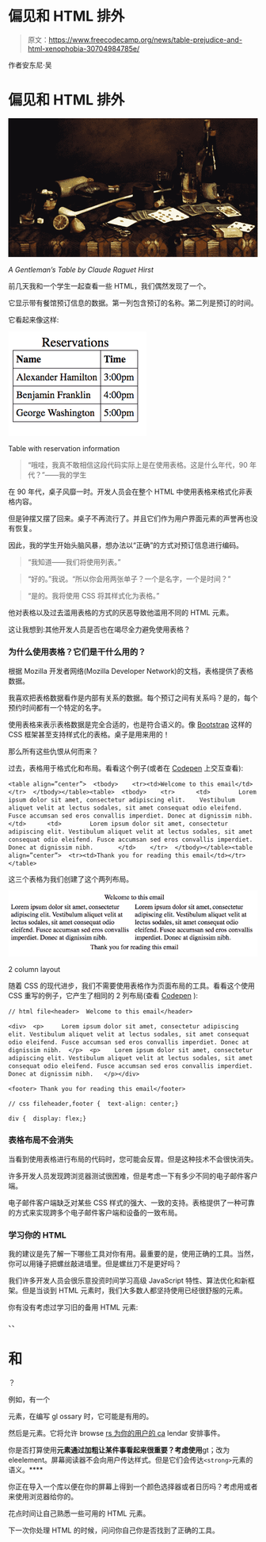 # 偏见和 HTML 排外

> 原文：<https://www.freecodecamp.org/news/table-prejudice-and-html-xenophobia-30704984785e/>

作者安东尼·吴

# 偏见和 HTML 排外

![jGg5mIVRoBEf8wkdb42-wf75wEjthnY38deI](img/dcbd859e165affcb0259aad699ef3408.png)

*A Gentleman’s Table by Claude Raguet Hirst*

前几天我和一个学生一起查看一些 HTML，我们偶然发现了一个。

它显示带有餐馆预订信息的数据。第一列包含预订的名称。第二列是预订的时间。

它看起来像这样:

![oClTJHnHRQP3-H7pVbOriwq-I5quFfFvLvsJ](img/6fe5fc15ff8c27e95619a3f36ee56003.png)

Table with reservation information

> “哦哇，我真不敢相信这段代码实际上是在使用表格。这是什么年代，90 年代？”——我的学生

在 90 年代，桌子风靡一时。开发人员会在整个 HTML 中使用表格来格式化非表格内容。

但是钟摆又摆了回来。桌子不再流行了。并且它们作为用户界面元素的声誉再也没有恢复。

因此，我的学生开始头脑风暴，想办法以“正确”的方式对预订信息进行编码。

> “我知道——我们将使用列表。”

> “好的。”我说。“所以你会用两张单子？一个是名字，一个是时间？”

> “是的。我将使用 CSS 将其样式化为表格。”

他对表格以及过去滥用表格的方式的厌恶导致他滥用不同的 HTML 元素。

这让我想到:其他开发人员是否也在竭尽全力避免使用表格？

### 为什么使用表格？它们是干什么用的？

根据 Mozilla 开发者网络(Mozilla Developer Network)的文档，表格提供了表格数据。

我喜欢把表格数据看作是内部有关系的数据。每个预订之间有关系吗？是的，每个预约时间都有一个特定的名字。

使用表格来表示表格数据是完全合适的，也是符合语义的。像 [Bootstrap](http://getbootstrap.com/css/#tables) 这样的 CSS 框架甚至支持样式化的表格。桌子是用来用的！

那么所有这些仇恨从何而来？

过去，表格用于格式化和布局。看看这个例子(或者在 [Codepen](http://codepen.io/newyork-anthonyng/pen/Obyowm?editors=1010) 上交互查看):

```
<table align=”center”>  <tbody>    <tr><td>Welcome to this email</td></tr>  </tbody></table><table>  <tbody>    <tr>      <td>        Lorem ipsum dolor sit amet, consectetur adipiscing elit.    Vestibulum aliquet velit at lectus sodales, sit amet consequat odio eleifend. Fusce accumsan sed eros convallis imperdiet. Donec at dignissim nibh.       </td>      <td>        Lorem ipsum dolor sit amet, consectetur adipiscing elit. Vestibulum aliquet velit at lectus sodales, sit amet consequat odio eleifend. Fusce accumsan sed eros convallis imperdiet. Donec at dignissim nibh.       </td>    </tr>  </tbody></table><table align=”center”>  <tr><td>Thank you for reading this email</td></tr></table>
```

这三个表格为我们创建了这个两列布局。

![S7LcU0XxI9rbeDxsxm0SaO-Cq2A99tVbpQBX](img/96abc894691078f3890dfa19d4849713.png)

2 column layout

随着 CSS 的现代进步，我们不需要使用表格作为页面布局的工具。看看这个使用 CSS 重写的例子，它产生了相同的 2 列布局(查看 [Codepen](http://codepen.io/newyork-anthonyng/pen/yVYxRq?editors=1100) ):

```
// html file<header>  Welcome to this email</header>
```

```
<div>  <p>     Lorem ipsum dolor sit amet, consectetur adipiscing elit. Vestibulum aliquet velit at lectus sodales, sit amet consequat odio eleifend. Fusce accumsan sed eros convallis imperdiet. Donec at dignissim nibh.  </p>  <p>    Lorem ipsum dolor sit amet, consectetur adipiscing elit. Vestibulum aliquet velit at lectus sodales, sit amet consequat odio eleifend. Fusce accumsan sed eros convallis imperdiet. Donec at dignissim nibh.   </p></div>
```

```
<footer> Thank you for reading this email</footer>
```

```
// css fileheader,footer {  text-align: center;}
```

```
div {  display: flex;}
```

### 表格布局不会消失

当看到使用表格进行布局的代码时，您可能会反胃。但是这种技术不会很快消失。

许多开发人员发现跨浏览器测试很困难，但是考虑一下有多少不同的电子邮件客户端。

电子邮件客户端缺乏对某些 CSS 样式的强大、一致的支持。表格提供了一种可靠的方式来实现跨多个电子邮件客户端和设备的一致布局。

### 学习你的 HTML

我的建议是先了解一下哪些工具对你有用。最重要的是，使用正确的工具。当然，你可以用锤子把螺丝敲进墙里。但是螺丝刀不是更好吗？

我们许多开发人员会很乐意投资时间学习高级 JavaScript 特性、算法优化和新框架。但是当谈到 HTML 元素时，我们大多数人都坚持使用已经很舒服的元素。

你有没有考虑过学习旧的备用 HTML 元素:

、、

# 和

？ 

例如，有一个

元素，在编写 gl ossary 时，它可能是有用的。

然后是元素。它将允许 browse [rs 为你的用户的 ca](https://developer.mozilla.org/en-US/docs/Web/HTML/Element/time) lendar 安排事件。

你是否打算使用**元素通过加粗让某件事看起来很重要？考虑使用**gt；改为 eleelement。屏幕阅读器不会向用户传达样式。但是它们会传达`<strong>`元素的语义。****

你正在导入一个库以便在你的屏幕上得到一个颜色选择器或者日历吗？考虑用或者来使用浏览器给你的。

花点时间让自己熟悉一些可用的 HTML 元素。

下一次你处理 HTML 的时候，问问你自己你是否找到了正确的工具。